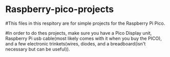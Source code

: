 # Raspberry-pico-projects

#This files in this respitory are for simple projects for the Raspberry Pi Pico.

#In order to do thes projects, make sure you have a Pico Display unit, Raspberry Pi usb cable(most likely comes with it when you buy the PICO), and a few electronic trinkets(wires, diodes, and a breadboard(isn't necessary but can be useful)). 


